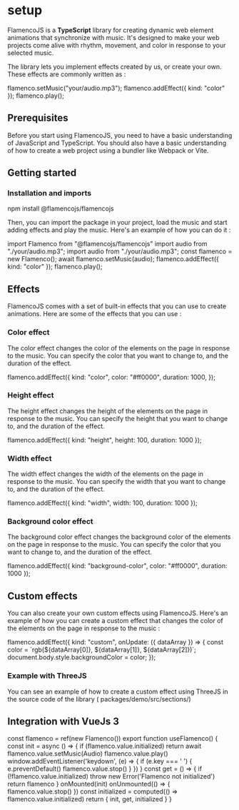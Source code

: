 <script setup lang="ts">
import CodeHighlighter from './CodeHighlighter.vue'
import DocLine from './DocLine.vue'
import DocCell from './DocCell.vue'
import Img1 from '../../assets/img/concert-2.jpg'
</script>

# setup

FlamencoJS is a **TypeScript** library for creating dynamic web element animations that synchronize with music. It's
designed to make your web projects come alive with rhythm, movement, and color in response to your selected music.

The library lets you implement effects created by us, or create your own. These effects are commonly written as :

<DocLine>
    <CodeHighlighter lang="bash" theme="dark">flamenco.setMusic("your/audio.mp3");
flamenco.addEffect({
    kind: "color"
});
flamenco.play();
    </CodeHighlighter>
    <DocCell :src="Img1" :size="1" />
</DocLine>

## Prerequisites

Before you start using FlamencoJS, you need to have a basic understanding of JavaScript and TypeScript. You should also
have a basic understanding of how to create a web project using a bundler like Webpack or Vite.

## Getting started

### Installation and imports

<DocLine>
    <DocCell :src="Img1" :size="1" />
    <CodeHighlighter lang="bash" theme="light">
        <template #comment>
        Install the package with npm or yarn
        </template>
npm install @flamencojs/flamencojs
    </CodeHighlighter>
</DocLine>

Then, you can import the package in your project, load the music and start adding effects and play the music. Here's an
example of how you can do it :

<DocLine>
    <CodeHighlighter>
        <template #comment>
        Import the package in your project
        </template>
import Flamenco from "@flamencojs/flamencojs"
    </CodeHighlighter>
    <DocCell :src="Img1" :size="1" />
</DocLine>

<DocLine>
    <DocCell :src="Img1" :size="1" />
    <CodeHighlighter theme="light">
        <template #comment>
        Import audio and load it with Flamenco (if you're using vite)
        </template>
import audio from "./your/audio.mp3";
    </CodeHighlighter>
</DocLine>

<DocLine>
    <CodeHighlighter>
        <template #comment>
            Init flamenco and load the audio
        </template>
import audio from "./your/audio.mp3";
const flamenco = new Flamenco();
await flamenco.setMusic(audio);
    </CodeHighlighter>
    <DocCell :src="Img1" :size="1" />
</DocLine>

<DocLine>
    <DocCell :src="Img1" :size="1" />
    <CodeHighlighter theme="light">
        <template #comment>
            Add an effect and play the music
        </template>
flamenco.addEffect({
    kind: "color"
});
flamenco.play();
    </CodeHighlighter>
</DocLine>

## Effects

FlamencoJS comes with a set of built-in effects that you can use to create animations. Here are some of the effects that
you can use :

### Color effect

The color effect changes the color of the elements on the page in response to the music. You can specify the color that
you want to change to, and the duration of the effect.

<DocLine>
    <DocCell :src="Img1" :size="1" />
    <CodeHighlighter>
flamenco.addEffect({
    kind: "color",
    color: "#ff0000",
    duration: 1000,
});
    </CodeHighlighter>
</DocLine>

### Height effect

The height effect changes the height of the elements on the page in response to the music. You can specify the height
that you want to change to, and the duration of the effect.

<DocLine>
    <DocCell :src="Img1" :size="1" />
    <CodeHighlighter theme="light">
flamenco.addEffect({
    kind: "height",
    height: 100,
    duration: 1000
});
    </CodeHighlighter>
</DocLine>

### Width effect

The width effect changes the width of the elements on the page in response to the music. You can specify the width that
you want to change to, and the duration of the effect.

<DocLine>
    <DocCell :src="Img1" :size="1" />
    <CodeHighlighter>
flamenco.addEffect({
    kind: "width",
    width: 100,
    duration: 1000
});
    </CodeHighlighter>
</DocLine>

### Background color effect

The background color effect changes the background color of the elements on the page in response to the music. You can
specify the color that you want to change to, and the duration of the effect.

<DocLine>
    <DocCell :src="Img1" :size="1" />
    <CodeHighlighter theme="light">
flamenco.addEffect({
    kind: "background-color",
    color: "#ff0000",
    duration: 1000
});
    </CodeHighlighter>
</DocLine>

## Custom effects

You can also create your own custom effects using FlamencoJS. Here's an example of how you can create a custom effect
that changes the color of the elements on the page in response to the music :

<DocLine>
    <DocCell :src="Img1" :size="1" />
    <CodeHighlighter>
flamenco.addEffect({
    kind: "custom",
    onUpdate: ({ dataArray }) => {
        const color = `rgb(${dataArray[0]}, ${dataArray[1]}, ${dataArray[2]})`;
        document.body.style.backgroundColor = color;
});
    </CodeHighlighter>
</DocLine>

### Example with ThreeJS

You can see an example of how to create a custom effect using ThreeJS in the source code of the library (
packages/demo/src/sections/)

## Integration with VueJs 3

<DocLine>
    <DocCell :src="Img1" :size="1" />
    <CodeHighlighter>
        <template #comment>
            You can create a composition function to use FlamencoJS in your VueJs 3 project
        </template>
const flamenco = ref(new Flamenco())
export function useFlamenco() {
    const init = async () => {
        if (flamenco.value.initialized) return
        await flamenco.value.setMusic(Audio)
        flamenco.value.play()
        window.addEventListener('keydown', (e) => {
            if (e.key === ' ') {
                e.preventDefault()
                flamenco.value.stop()
            }
        })
    }
    const get = () => {
        if (!flamenco.value.initialized)
            throw new Error('Flamenco not initialized')
        return flamenco
    }
    onMounted(init)
    onUnmounted(() => {
        flamenco.value.stop()
    })
    const initialized = computed(() => flamenco.value.initialized)
    return { init, get, initialized }
}
    </CodeHighlighter>
</DocLine>
